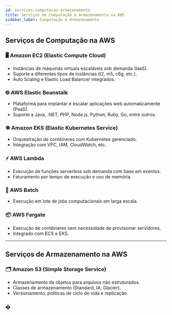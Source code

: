 ```yaml
---
id: servicos-computacao-armazenamento
title: Serviços de Computação e Armazenamento na AWS
sidebar_label: Computação e Armazenamento
---
```


## Serviços de Computação na AWS

### 🖥 Amazon EC2 (Elastic Compute Cloud)
- Instâncias de máquinas virtuais escaláveis sob demanda (IaaS).
- Suporte a diferentes tipos de instâncias (t2, m5, c6g, etc.).
- Auto Scaling e Elastic Load Balancer integrados.

### 🌐 AWS Elastic Beanstalk
- Plataforma para implantar e escalar aplicações web automaticamente (PaaS).
- Suporte a Java, .NET, PHP, Node.js, Python, Ruby, Go, entre outros.

### ☸️ Amazon EKS (Elastic Kubernetes Service)
- Orquestração de contêineres com Kubernetes gerenciado.
- Integração com VPC, IAM, CloudWatch, etc.

### ⚡ AWS Lambda
- Execução de funções serverless sob demanda com base em eventos.
- Faturamento por tempo de execução e uso de memória.

### 🧮 AWS Batch
- Execução em lote de jobs computacionais em larga escala.

### 📦 AWS Fargate
- Execução de contêineres sem necessidade de provisionar servidores.
- Integrado com ECS e EKS.

---

## Serviços de Armazenamento na AWS

### 🗂 Amazon S3 (Simple Storage Service)
- Armazenamento de objetos para arquivos não estruturados.
- Classes de armazenamento (Standard, IA, Glacier).
- Versionamento, políticas de ciclo de vida e replicação.

### �
